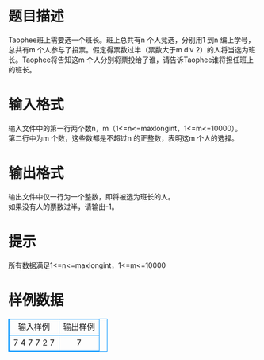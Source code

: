 # 

 
 # 题目描述 
Taophee班上需要选一个班长。班上总共有n&nbsp;个人竞选，分别用1&nbsp;到n&nbsp;编上学号，总共有m&nbsp;个人参与了投票。假定得票数过半（票数大于m&nbsp;div&nbsp;2）的人将当选为班长。Taophee将告知这m&nbsp;个人分别将票投给了谁，请告诉Taophee谁将担任班上的班长。 

 
 # 输入格式 
输入文件中的第一行两个数n，m（1&lt;=n&lt;=maxlongint，1&lt;=m&lt;=10000）。<BR>第二行中为m&nbsp;个数，这些数都是不超过n&nbsp;的正整数，表明这m&nbsp;个人的选择。 

 
 # 输出格式 
输出文件中仅一行为一个整数，即将被选为班长的人。<BR>如果没有人的票数过半，请输出-1。<BR> 

 
 # 提示 
所有数据满足1&lt;=n&lt;=maxlongint，1&lt;=m&lt;=10000<BR> 
# 样例数据
<style>
        table,table tr th, table tr td { border:1px solid #0094ff; }
        table { width: 200px; min-height: 25px; line-height: 25px; text-align: center; border-collapse: collapse;}   
    </style>
<table>
	<tr>
		<td>输入样例</td>
		<td>输出样例</td>
	</tr>
<tr><td>7 4
7 7 2 7
</td><td>7
</td></tr></table>
